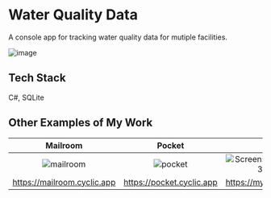 
# Water Quality Data

A console app for tracking water quality data for mutiple facilities.

![image](https://user-images.githubusercontent.com/101529105/207768580-f2e8f478-4fa5-4f53-955c-7c7704580516.png)

## Tech Stack

C#, SQLite

## Other Examples of My Work

| Mailroom | Pocket | myPetPal |
|:--:|:--:|:--:|
| ![mailroom](https://user-images.githubusercontent.com/101529105/193365432-ab411c6f-b230-4355-9252-0b17ed7aa078.png) | ![pocket](https://user-images.githubusercontent.com/101529105/195203986-95c3d4ef-54b7-40cf-bde7-a8708bb7f53a.png) | ![Screenshot from 2022-09-30 11-42-02](https://user-images.githubusercontent.com/101529105/193365537-af22d177-b035-430e-b3d7-bdb7b25133c0.png) |
| https://mailroom.cyclic.app | https://pocket.cyclic.app | https://mypetpal.onrender.com

